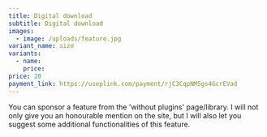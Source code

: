 ```yaml
---
title: Digital download
subtitle: Digital download
images:
  - image: /uploads/feature.jpg
variant_name: size
variants:
  - name:
    price: 
price: 20
payment_link: https://useplink.com/payment/rjC3CqpNM5gs4GcrEVad
---
```


You can sponsor a feature from the 'without plugins' page/library. I will not only give you an honourable mention on the site, but I will also let you suggest some additional functionalities of this feature.